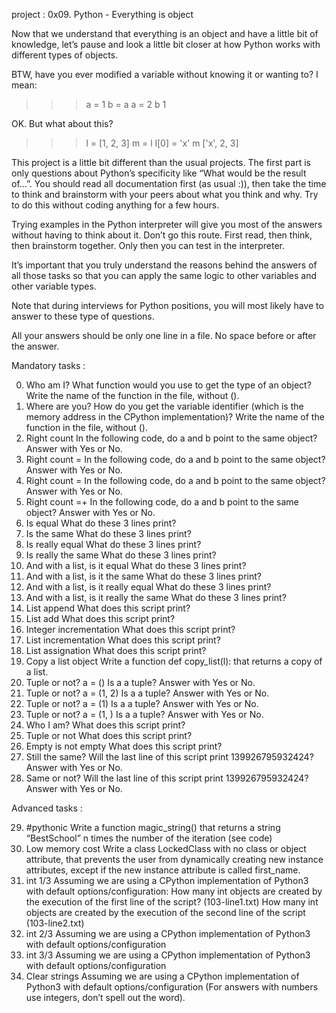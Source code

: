 project : 0x09. Python - Everything is object

Now that we understand that everything is an object and have a little bit of knowledge, let’s pause and look a little bit closer at how Python works with different types of objects.

BTW, have you ever modified a variable without knowing it or wanting to? I mean:

>>> a = 1
>>> b = a
>>> a = 2
>>> b
1
>>> 
OK. But what about this?

>>> l = [1, 2, 3]
>>> m = l
>>> l[0] = 'x'
>>> m
['x', 2, 3]
>>> 

This project is a little bit different than the usual projects. The first part is only questions about Python’s specificity like “What would be the result of…”. You should read all documentation first (as usual :)), then take the time to think and brainstorm with your peers about what you think and why. Try to do this without coding anything for a few hours.

Trying examples in the Python interpreter will give you most of the answers without having to think about it. Don’t go this route. First read, then think, then brainstorm together. Only then you can test in the interpreter.

It’s important that you truly understand the reasons behind the answers of all those tasks so that you can apply the same logic to other variables and other variable types.

Note that during interviews for Python positions, you will most likely have to answer to these type of questions.

All your answers should be only one line in a file. No space before or after the answer.

Mandatory tasks :

0. Who am I?
What function would you use to get the type of an object?
Write the name of the function in the file, without ().
1. Where are you?
How do you get the variable identifier (which is the memory address in the CPython implementation)?
Write the name of the function in the file, without ().
2. Right count
In the following code, do a and b point to the same object? Answer with Yes or No.
3. Right count =
In the following code, do a and b point to the same object? Answer with Yes or No.
4. Right count =
In the following code, do a and b point to the same object? Answer with Yes or No.
5. Right count =+
In the following code, do a and b point to the same object? Answer with Yes or No.
6. Is equal
What do these 3 lines print?
7. Is the same
What do these 3 lines print?
8. Is really equal
What do these 3 lines print?
9. Is really the same
What do these 3 lines print?
10. And with a list, is it equal
What do these 3 lines print?
11. And with a list, is it the same
What do these 3 lines print?
12. And with a list, is it really equal
What do these 3 lines print?
13. And with a list, is it really the same
What do these 3 lines print?
14. List append
What does this script print?
15. List add
What does this script print?
16. Integer incrementation
What does this script print?
17. List incrementation
What does this script print?
18. List assignation
What does this script print?
19. Copy a list object
Write a function def copy_list(l): that returns a copy of a list.
20. Tuple or not?
a = ()
Is a a tuple? Answer with Yes or No.
21. Tuple or not?
a = (1, 2)
Is a a tuple? Answer with Yes or No.
22. Tuple or not?
a = (1)
Is a a tuple? Answer with Yes or No.
23. Tuple or not?
a = (1, )
Is a a tuple? Answer with Yes or No.
24. Who I am?
What does this script print?
25. Tuple or not
What does this script print?
26. Empty is not empty
What does this script print?
27. Still the same?
Will the last line of this script print 139926795932424? Answer with Yes or No.
28. Same or not?
Will the last line of this script print 139926795932424? Answer with Yes or No.

Advanced tasks :

29. #pythonic
Write a function magic_string() that returns a string “BestSchool” n times the number of the iteration (see code)
30. Low memory cost
Write a class LockedClass with no class or object attribute, that prevents the user from dynamically creating new instance attributes, except if the new instance attribute is called first_name.
31. int 1/3
Assuming we are using a CPython implementation of Python3 with default options/configuration:
How many int objects are created by the execution of the first line of the script? (103-line1.txt)
How many int objects are created by the execution of the second line of the script (103-line2.txt)
32. int 2/3
Assuming we are using a CPython implementation of Python3 with default options/configuration
33. int 3/3
Assuming we are using a CPython implementation of Python3 with default options/configuration
34. Clear strings
Assuming we are using a CPython implementation of Python3 with default options/configuration (For answers with numbers use integers, don’t spell out the word).
